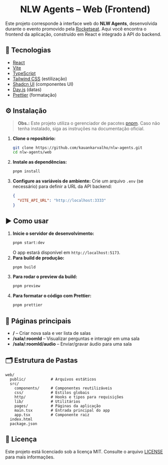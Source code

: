 <h1 align="center">NLW Agents – Web (Frontend)</h1>

Este projeto corresponde à interface web do **NLW Agents**, desenvolvida durante o evento promovido pela [Rocketseat](https://www.rocketseat.com.br/). Aqui você encontra o frontend da aplicação, construído em React e integrado à API do backend.

## 🚀 Tecnologias

- [React](https://react.dev/)
- [Vite](https://vitejs.dev/)
- [TypeScript](https://www.typescriptlang.org/)
- [Tailwind CSS](https://tailwindcss.com/) (estilização)
- [Shadcn UI](https://ui.shadcn.com/) (componentes UI)
- [Day.js](https://day.js.org/) (datas)
- [Prettier](https://prettier.io/) (formatação)

## ⚙️ Instalação

> **Obs.:** Este projeto utiliza o gerenciador de pacotes [pnpm](https://pnpm.io/). Caso não tenha instalado, siga as instruções na documentação oficial.

1. **Clone o repositório:**
   ```bash
   git clone https://github.com/kauankarvalho/nlw-agents.git
   cd nlw-agents/web
   ```
2. **Instale as dependências:**
   ```bash
   pnpm install
   ```
3. **Configure as variáveis de ambiente:**
   Crie um arquivo `.env` (se necessário) para definir a URL da API backend:
   ```json
   {
     "VITE_API_URL": "http://localhost:3333"
   }
   ```

## ▶️ Como usar

1. **Inicie o servidor de desenvolvimento:**
   ```bash
   pnpm start:dev
   ```
   O app estará disponível em `http://localhost:5173`.
2. **Para build de produção:**
   ```bash
   pnpm build
   ```
3. **Para rodar o preview da build:**
   ```bash
   pnpm preview
   ```
4. **Para formatar o código com Prettier:**
   ```bash
   pnpm prettier
   ```

## 🔗 Páginas principais

- **/** – Criar nova sala e ver lista de salas
- **/sala/:roomId** – Visualizar perguntas e interagir em uma sala
- **/sala/:roomId/audio** – Enviar/gravar áudio para uma sala

## 🗂️ Estrutura de Pastas

```
web/
  public/           # Arquivos estáticos
  src/
    components/     # Componentes reutilizáveis
    css/            # Estilos globais
    http/           # Hooks e tipos para requisições
    lib/            # Utilitários
    pages/          # Páginas da aplicação
    main.tsx        # Entrada principal do app
    app.tsx         # Componente raiz
  index.html
  package.json
```

## 📄 Licença

Este projeto está licenciado sob a licença MIT. Consulte o arquivo [LICENSE](../LICENSE) para mais informações.
